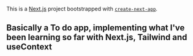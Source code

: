 This is a [Next.js](https://nextjs.org/) project bootstrapped with [`create-next-app`](https://github.com/vercel/next.js/tree/canary/packages/create-next-app).

## Basically a To do app, implementing what I've been learning so far with Next.js, Tailwind and useContext


